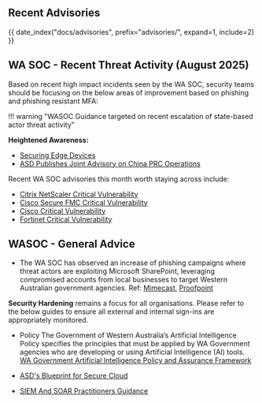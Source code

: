 ## Recent Advisories

{{ date_index("docs/advisories", prefix="advisories/", expand=1, include=2) }}

## WA SOC - Recent Threat Activity (August 2025)

Based on recent high impact incidents seen by the WA SOC, security teams should be focusing on the below areas of improvement based on phishing and phishing resistant MFA:

!!! warning "WASOC Guidance targeted on recent escalation of state-based actor threat activity"

**Heightened Awareness:**
 - [Securing Edge Devices](https://www.cyber.gov.au/resources-business-and-government/maintaining-devices-and-systems/system-hardening-and-administration/network-hardening/securing-edge-devices)
 - [ASD Publishes Joint Advisory on China PRC Operations](https://soc.cyber.wa.gov.au/advisories/20250829002-ASD-Joint-Advisory-PRC-State-Sponsored-Threat/)

Recent WA SOC advisories this month worth staying across include:

- [Citrix NetScaler Critical Vulnerability](https://soc.cyber.wa.gov.au/advisories/20250827001-Citrix-NetScaler-Vulnerabilities/)
- [Cisco Secure FMC Critical Vulnerability](https://soc.cyber.wa.gov.au/advisories/20250819001-Cisco-Secure-FMC-Critical-Vulnerability/)
- [Cisco Critical Vulnerability](https://soc.cyber.wa.gov.au/advisories/20250815001-Cisco-Firewall-Vulnerability/)
- [Fortinet Critical Vulnerability](https://soc.cyber.wa.gov.au/advisories/20250813003-Fortinet-Critical-Vulnerability/)


## WASOC - General Advice

- The WA SOC has observed an increase of phishing campaigns where threat actors are exploiting Microsoft SharePoint, leveraging compromised accounts from local businesses to target Western Australian government agencies. Ref: [Mimecast](https://www.mimecast.com/threat-intelligence-hub/microsoft-direct-send-abuse/), [Proofpoint](https://www.proofpoint.com/us/blog/email-and-cloud-threats/attackers-abuse-m365-for-internal-phishing)

**Security Hardening** remains a focus for all organisations. Please refer to the below guides to ensure all external and internal sign-ins are appropriately monitored.

- Policy The Government of Western Australia’s Artificial Intelligence Policy specifies the principles that must be applied by WA Government agencies who are developing or using Artificial Intelligence (AI) tools. [WA Government Artificial Intelligence Policy and Assurance Framework](https://www.wa.gov.au/government/publications/wa-government-artificial-intelligence-policy-and-assurance-framework)

- [ASD's Blueprint for Secure Cloud](https://blueprint.asd.gov.au/)

- [SIEM And SOAR Practitioners Guidance](https://www.cyber.gov.au/resources-business-and-government/maintaining-devices-and-systems/system-hardening-and-administration/system-monitoring/implementing-siem-and-soar-platforms/implementing-siem-and-soar-platforms-practitioner-guidance)
